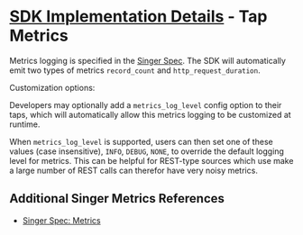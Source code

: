 # [SDK Implementation Details](./index.md) - Tap Metrics

Metrics logging is specified in the 
[Singer Spec](https://hub.meltano.com/singer/spec#metrics). The SDK will automatically
emit two types of metrics `record_count` and `http_request_duration`.

Customization options:

Developers may optionally add a `metrics_log_level` config option to their taps,
which will automatically allow this metrics logging to be customized at runtime.

When `metrics_log_level` is supported, users can then
set one of these values (case insensitive), `INFO`, `DEBUG`, `NONE`, to override the
default logging level for metrics. This can be helpful for REST-type sources which use
make a large number of REST calls can therefor have very noisy metrics.

## Additional Singer Metrics References

- [Singer Spec: Metrics](https://hub.meltano.com/singer/spec#metrics)
